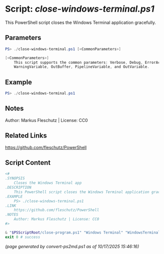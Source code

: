 Script: *close-windows-terminal.ps1*
========================

This PowerShell script closes the Windows Terminal application gracefully.

Parameters
----------
```powershell
PS> ./close-windows-terminal.ps1 [<CommonParameters>]

[<CommonParameters>]
    This script supports the common parameters: Verbose, Debug, ErrorAction, ErrorVariable, WarningAction, 
    WarningVariable, OutBuffer, PipelineVariable, and OutVariable.
```

Example
-------
```powershell
PS> ./close-windows-terminal.ps1

```

Notes
-----
Author: Markus Fleschutz | License: CC0

Related Links
-------------
https://github.com/fleschutz/PowerShell

Script Content
--------------
```powershell
<#
.SYNOPSIS
	Closes the Windows Terminal app
.DESCRIPTION
	This PowerShell script closes the Windows Terminal application gracefully.
.EXAMPLE
	PS> ./close-windows-terminal.ps1
.LINK
	https://github.com/fleschutz/PowerShell
.NOTES
	Author: Markus Fleschutz | License: CC0
#>

& "$PSScriptRoot/close-program.ps1" "Windows Terminal" "WindowsTerminal" "WindowsTerminal"
exit 0 # success
```

*(page generated by convert-ps2md.ps1 as of 10/17/2025 15:46:16)*
